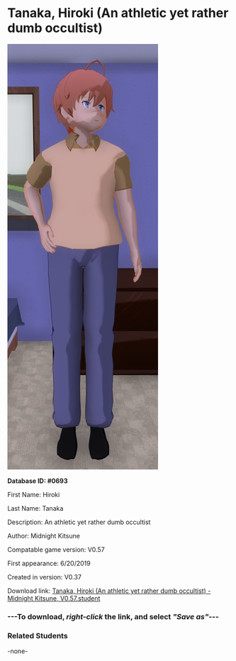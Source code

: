 # Tanaka, Hiroki (An athletic yet rather dumb occultist)

<img src="../../Files/Images/Tanaka, Hiroki (An athletic yet rather dumb occultist).png" title="Tanaka, Hiroki (An athletic yet rather dumb occultist) - Midnight Kitsune, V0.57">

**Database ID: #0693**

First Name: Hiroki

Last Name: Tanaka

Description: An athletic yet rather dumb occultist

Author: Midnight Kitsune

Compatable game version: V0.57

First appearance: 6/20/2019

Created in version: V0.37

Download link: <a href="https://raw.githubusercontent.com/Arbiter1223/Daigaku-Gurashi-Custom-Students/master/Files/Student%20Files/Tanaka%2C%20Hiroki%20(An%20athletic%20yet%20rather%20dumb%20occultist)%20-%20Midnight%20Kitsune%2C%20V0.57.student">Tanaka, Hiroki (An athletic yet rather dumb occultist) - Midnight Kitsune, V0.57.student</a>

### ---**To download, _right-click_ the link, and select _"Save as"_**---

### Related Students

-none-
